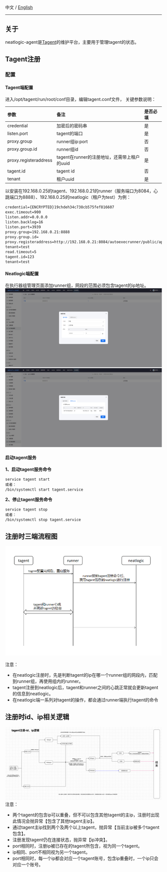 中文 / [English](README.en.md)


---

## 关于

neatlogic-agent是[Tagent](../../../neatlogic-tagent-client/blob/master/README.md)的维护平台，主要用于管理tagent的状态。

## Tagent注册

### 配置

#### Tagent端配置

进入/opt/tagent/run/root/conf目录，编辑tagent.conf文件， 关键参数说明：

| 参数                    | 备注                             | 是否必填 |
|:----------------------|:-------------------------------|:-----|
| credential            | 加密后的密码串                        | 是    |
| listen.port           | tagent的端口                      | 是    |
| proxy.group           | runner组ip:port                 | 否    |
| proxy.group.id        | runner组id                      | 否    |
| proxy.registeraddress | tagent在runner的注册地址，还需带上租户的uuid | 是    |
| tagent.id             | tagent id                      | 否    |
| tenant                | 租户uuid                         | 是    |

以安装在192.168.0.25的tagent、192.168.0.21的runner（服务端口为8084，心跳端口为8888）、192.168.0.25的neatlogic（租户为test）为例：

``` properties
credential={ENCRYPTED}19chdeh34c738cb575fef816607
exec.timeout=900
listen.addr=0.0.0.0
listen.backlog=16
listen.port=3939
proxy.group=192.168.0.21:8888
proxy.group.id=
proxy.registeraddress=http://192.168.0.21:8084/autoexecrunner/public/api/rest/tagent/register?tenant=test
read.timeout=5
tagent.id=123
tenant=test
```

#### Neatlogic端配置

在执行器组管理页面添加runner组，网段的范围必须包含tagent的ip地址。
![img.png](README_IMAGES/img.png)
![img.png](README_IMAGES/img1.png)

#### 启动tagent服务

**1、启动tagent服务命令**

``` shell
service tagent start
或者：
/bin/systemctl start tagent.service
```

**2、停止tagent服务命令**

``` shell
service tagent stop
或者：
/bin/systemctl stop tagent.service 
```

## 注册时三端流程图

![img.png](README_IMAGES/img2.png)

注意：

+ 在neatlogic注册时，先是判断tagent的ip在哪一个runner组的网段内，匹配到runner组，再使用组内的runner。
+ tagent注册到neatlogic后，tagent和runner之间的心跳正常就会更新tagent的信息到neatlogic。
+ 在neatlogic端一系列对tagent的操作，都会通过runner端执行tagent的命令

## 注册时id、ip相关逻辑

![img_1.png](README_IMAGES/img3.png)
注意：

+ 两个tagent的包含ip可以重叠，但不可以包含其他tagent的主ip，注册时出现此情况会抛异常【包含了其他tagent主ip】。
+ 通过tagent主ip找到两个及两个以上tagent，抛异常【当前主ip被多个tagent包含】。
+ 注册发现tagent仍在连接状态，抛异常【ip冲突】。
+ port相同时，注册ip被已存在的tagent所包含，视为同一个tagent。
+ ip相同、port不相同视为另一个tagent。
+ port相同时，每一个ip都会对应一个tagent账号，包含ip重叠时，一个ip只会对应一个账号。